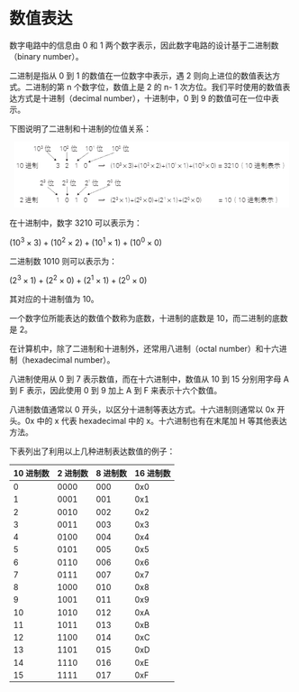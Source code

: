 # 数值表达

数字电路中的信息由 0 和 1 两个数字表示，因此数字电路的设计基于二进制数（binary number）。

二进制是指从 0 到 1 的数值在一位数字中表示，遇 2 则向上进位的数值表达方式。二进制的第 n 个数字位，数值上是 2 的 n- 1 次方位。我们平时使用的数值表达方式是十进制（decimal number），十进制中，0 到 9 的数值可在一位中表示。

下图说明了二进制和十进制的位值关系：

<p align="center">
    <img src="二进制和十进制的位值关系.png" alt="二进制和十进制的位值关系">
</p>

在十进制中，数字 3210 可以表示为：

$(10^3 \times 3) + (10^2 \times 2) + (10^1 \times 1) + (10^0 \times 0)$

二进制数 1010 则可以表示为：

$(2^3 \times 1) + (2^2 \times 0) + (2^1 \times 1) + (2^0 \times 0)$

其对应的十进制值为 10。

一个数字位所能表达的数值个数称为底数，十进制的底数是 10，而二进制的底数是 2。

在计算机中，除了二进制和十进制外，还常用八进制（octal number）和十六进制（hexadecimal number）。

八进制使用从 0 到 7 表示数值，而在十六进制中，数值从 10 到 15 分别用字母 A 到 F 表示，因此使用 0 到 9 加上 A 到 F 来表示十六个数值。

八进制数值通常以 0 开头，以区分十进制等表达方式。十六进制则通常以 0x 开头。0x 中的 x 代表 hexadecimal 中的 x。十六进制也有在末尾加 H 等其他表达方法。

下表列出了利用以上几种进制表达数值的例子：

| 10 进制数 | 2 进制数 | 8 进制数 | 16 进制数 |
|-----------|----------|----------|-----------|
| 0         | 0000     | 000      | 0x0       |
| 1         | 0001     | 001      | 0x1       |
| 2         | 0010     | 002      | 0x2       |
| 3         | 0011     | 003      | 0x3       |
| 4         | 0100     | 004      | 0x4       |
| 5         | 0101     | 005      | 0x5       |
| 6         | 0110     | 006      | 0x6       |
| 7         | 0111     | 007      | 0x7       |
| 8         | 1000     | 010      | 0x8       |
| 9         | 1001     | 011      | 0x9       |
| 10        | 1010     | 012      | 0xA       |
| 11        | 1011     | 013      | 0xB       |
| 12        | 1100     | 014      | 0xC       |
| 13        | 1101     | 015      | 0xD       |
| 14        | 1110     | 016      | 0xE       |
| 15        | 1111     | 017      | 0xF       |